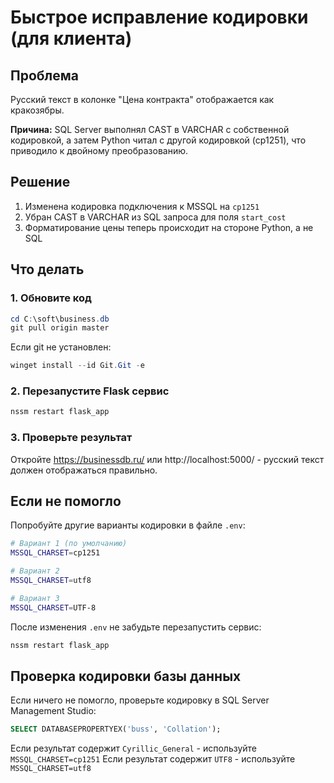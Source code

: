 # Быстрое исправление кодировки (для клиента)

## Проблема
Русский текст в колонке "Цена контракта" отображается как кракозябры.

**Причина:** SQL Server выполнял CAST в VARCHAR с собственной кодировкой, а затем Python читал с другой кодировкой (cp1251), что приводило к двойному преобразованию.

## Решение
1. Изменена кодировка подключения к MSSQL на `cp1251`
2. Убран CAST в VARCHAR из SQL запроса для поля `start_cost`
3. Форматирование цены теперь происходит на стороне Python, а не SQL

## Что делать

### 1. Обновите код

```powershell
cd C:\soft\business.db
git pull origin master
```

Если git не установлен:
```powershell
winget install --id Git.Git -e
```

### 2. Перезапустите Flask сервис

```powershell
nssm restart flask_app
```

### 3. Проверьте результат

Откройте https://businessdb.ru/ или http://localhost:5000/ - русский текст должен отображаться правильно.

## Если не помогло

Попробуйте другие варианты кодировки в файле `.env`:

```bash
# Вариант 1 (по умолчанию)
MSSQL_CHARSET=cp1251

# Вариант 2
MSSQL_CHARSET=utf8

# Вариант 3
MSSQL_CHARSET=UTF-8
```

После изменения `.env` не забудьте перезапустить сервис:
```powershell
nssm restart flask_app
```

## Проверка кодировки базы данных

Если ничего не помогло, проверьте кодировку в SQL Server Management Studio:

```sql
SELECT DATABASEPROPERTYEX('buss', 'Collation');
```

Если результат содержит `Cyrillic_General` - используйте `MSSQL_CHARSET=cp1251`
Если результат содержит `UTF8` - используйте `MSSQL_CHARSET=utf8`
